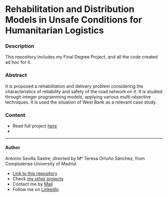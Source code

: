 # Rehabilitation and Distribution Models in Unsafe Conditions for Humanitarian Logistics

### Description
This repository includes my Final Degree Project, and all the code created ad hoc for it.

### Abstract
It is proposed a rehabilitation and delivery problem considering the characteristics of reliability and safety of the road network on it.
It is studied through integer programming models, applying various multi-objective techniques.
It is used the situation of West Bank as a relevant case study.

### Content
- Read full project [here](https://github.com/asevillasastre/UCM-Rehabilitation-and-Distribution-Models/blob/main/TFG-Antonio-Sevila-Sastre.pdf)
- 

-------------------------------------------------------------------------------

#### Author
Antonio Sevilla Sastre; directed by Mᵃ Teresa Ortuño Sánchez, from Complutense University of Madrid.

- [Link to this repository](https://github.com/asevillasastre/UCM-Rehabilitation-and-Distribution-Models)
- Check [my other projects](https://github.com/asevillasastre)
- Contact me by [Mail](asevillasastre@gmail.com)
- Follow me on [LinkedIn](https://www.linkedin.com/in/asevillasastre/)
